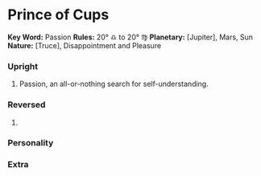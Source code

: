 # Prince of Cups

**Key Word:** Passion
**Rules:** 20° ♎︎ to 20° ♍︎
**Planetary:** [Jupiter], Mars, Sun
**Nature:** [Truce], Disappointment and Pleasure


### Upright

1) Passion, an all-or-nothing search for self-understanding.


### Reversed

1) 


### Personality




### Extra


